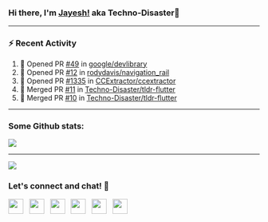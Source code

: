 ### Hi there, I'm [Jayesh!](https://technodisaster.wtf) aka Techno-Disaster👋


---

### :zap: Recent Activity

<!--START_SECTION:activity-->
1. 💪 Opened PR [#49](https://github.com//google/devlibrary/pull/49) in [google/devlibrary](https://github.com//google/devlibrary)
2. 💪 Opened PR [#12](https://github.com//rodydavis/navigation_rail/pull/12) in [rodydavis/navigation_rail](https://github.com//rodydavis/navigation_rail)
3. 💪 Opened PR [#1335](https://github.com//CCExtractor/ccextractor/pull/1335) in [CCExtractor/ccextractor](https://github.com//CCExtractor/ccextractor)
4. 🎉 Merged PR [#11](https://github.com//Techno-Disaster/tldr-flutter/pull/11) in [Techno-Disaster/tldr-flutter](https://github.com//Techno-Disaster/tldr-flutter)
5. 🎉 Merged PR [#10](https://github.com//Techno-Disaster/tldr-flutter/pull/10) in [Techno-Disaster/tldr-flutter](https://github.com//Techno-Disaster/tldr-flutter)
<!--END_SECTION:activity-->

---

### Some Github stats:

<a href="https://github.com/anuraghazra/github-readme-stats">
  <img align="center" src="https://github-readme-stats.vercel.app/api?username=Techno-Disaster&include_all_commits=false&count_private=true&show_icons=true&icon_color=f3437a&bg_color=30,f2ffe6,e6ffff" />
</a>

---

![](https://komarev.com/ghpvc/?username=Techno-Disaster)


### Let's connect and chat! :incoming_envelope:

<p>
 <a href="https://gitlab.com/Techno-Disaster"><img height="30" src="https://img.shields.io/badge/gitlab-FCA121.svg??&style=for-the-badge&logo=gitlab"></a>&nbsp;&nbsp;
<a href="https://twitter.com/techno_disaster"><img height="30" src="https://img.shields.io/badge/twitter-%231DA1F2.svg?&style=for-the-badge&logo=twitter&logoColor=white"></a>&nbsp;&nbsp;
<a href="https://www.instagram.com/techno_disaster"><img height="30" src="https://img.shields.io/badge/instagram-C13584.svg?&style=for-the-badge&logo=instagram&logoColor=white"></a>&nbsp;&nbsp;
<a href="mailto:nirvejayesh@gmail.com"><img height="30" src="https://img.shields.io/badge/gmail-c14438?&style=for-the-badge&logo=gmail&logoColor=white"></a>&nbsp;&nbsp;
<a href="https://t.me/techno_disaster"><img height="30" src="https://img.shields.io/badge/telegram-blue?&style=for-the-badge&logo=telegram&logoColor=white" /></a>&nbsp;&nbsp;
<a href="https://www.linkedin.com/in/techno-disaster/"><img height="30" src="https://img.shields.io/badge/linkedin-blue.svg?&style=for-the-badge&logo=linkedin&logoColor=white"></a>&nbsp;&nbsp;

</p>
